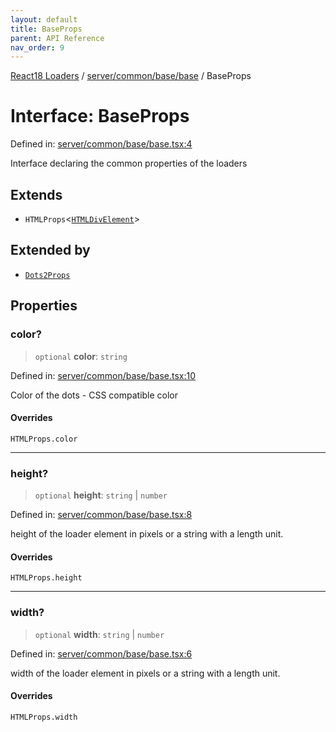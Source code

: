 ```yaml
---
layout: default
title: BaseProps
parent: API Reference
nav_order: 9
---
```


[React18 Loaders](../../../../../modules.md) / [server/common/base/base](../README.md) / BaseProps

# Interface: BaseProps

Defined in: [server/common/base/base.tsx:4](https://github.com/react18-tools/turborepo-template/blob/a75418a026b73c4f6ec784fedbda1d235a7dfa4c/lib/src/server/common/base/base.tsx#L4)

Interface declaring the common properties of the loaders

## Extends

- `HTMLProps`\<[`HTMLDivElement`](https://developer.mozilla.org/docs/Web/API/HTMLDivElement)\>

## Extended by

- [`Dots2Props`](../../../../dots/dots2/dots2/-internal-/interfaces/Dots2Props.md)

## Properties

### color?

> `optional` **color**: `string`

Defined in: [server/common/base/base.tsx:10](https://github.com/react18-tools/turborepo-template/blob/a75418a026b73c4f6ec784fedbda1d235a7dfa4c/lib/src/server/common/base/base.tsx#L10)

Color of the dots - CSS compatible color

#### Overrides

`HTMLProps.color`

---

### height?

> `optional` **height**: `string` \| `number`

Defined in: [server/common/base/base.tsx:8](https://github.com/react18-tools/turborepo-template/blob/a75418a026b73c4f6ec784fedbda1d235a7dfa4c/lib/src/server/common/base/base.tsx#L8)

height of the loader element in pixels or a string with a length unit.

#### Overrides

`HTMLProps.height`

---

### width?

> `optional` **width**: `string` \| `number`

Defined in: [server/common/base/base.tsx:6](https://github.com/react18-tools/turborepo-template/blob/a75418a026b73c4f6ec784fedbda1d235a7dfa4c/lib/src/server/common/base/base.tsx#L6)

width of the loader element in pixels or a string with a length unit.

#### Overrides

`HTMLProps.width`
